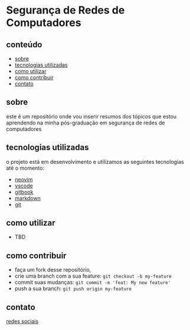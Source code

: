 <p align="center">
  <h1><b>Segurança de Redes de Computadores</b></h1>
</p>

<a id="conteudo"></a>

## conteúdo

- [sobre](#sobre)
- [tecnologias utilizadas](#tecnologias-utilizadas)
- [como utilizar](#como-utilizar)
- [como contribuir](#como-contribuir)
- [contato](#contato)

<a id="sobre"></a>

## sobre

este é um repositório onde vou inserir resumos dos tópicos que estou aprendendo na minha pós-graduação em segurança de redes de computadores

<a id="tecnologias-utilizadas"></a>

## tecnologias utilizadas

o projeto está em desenvolvimento e utilizamos as seguintes tecnologias até o momento:
- [neovim](https://neovim.io/)
- [vscode](https://code.visualstudio.com/)
- [gitbook](https://www.gitbook.com/)
- [markdown](https://pt.wikipedia.org/wiki/Markdown)
- [git](https://git-scm.com/)

<a id="como-utilizar"></a>

## como utilizar

- TBD

<a id="como-contribuir"></a>

## como contribuir

- faça um fork desse repositório,
- crie uma branch com a sua feature: `git checkout -b my-feature`
- commit suas mudanças: `git commit -m 'feat: My new feature'`
- push a sua branch: `git push origin my-feature`

<a id="contato"></a>

## contato

[redes sociais]("https://beacons.ai/bl4cktux89")

